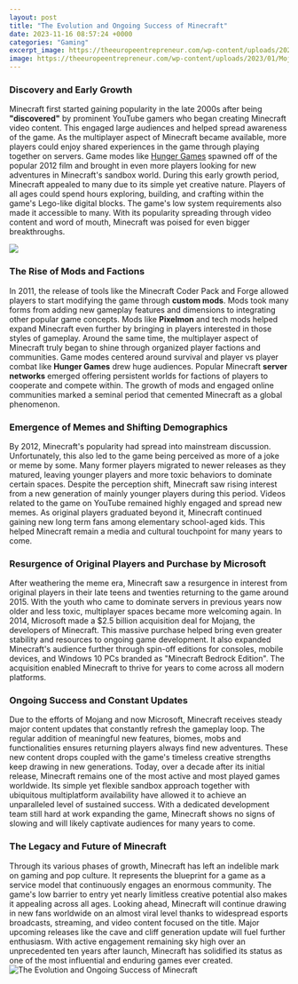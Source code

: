 ```yaml
---
layout: post
title: "The Evolution and Ongoing Success of Minecraft"
date: 2023-11-16 08:57:24 +0000
categories: "Gaming"
excerpt_image: https://theeuropeentrepreneur.com/wp-content/uploads/2023/01/Mojang-Studios-1140x641.jpg
image: https://theeuropeentrepreneur.com/wp-content/uploads/2023/01/Mojang-Studios-1140x641.jpg
---
```


### Discovery and Early Growth
Minecraft first started gaining popularity in the late 2000s after being **"discovered"** by prominent YouTube gamers who began creating Minecraft video content. This engaged large audiences and helped spread awareness of the game. As the multiplayer aspect of Minecraft became available, more players could enjoy shared experiences in the game through playing together on servers. Game modes like [Hunger Games](https://yt.io.vn/collection/achenbach) spawned off of the popular 2012 film and brought in even more players looking for new adventures in Minecraft's sandbox world. 
During this early growth period, Minecraft appealed to many due to its simple yet creative nature. Players of all ages could spend hours exploring, building, and crafting within the game's Lego-like digital blocks. The game's low system requirements also made it accessible to many. With its popularity spreading through video content and word of mouth, Minecraft was poised for even bigger breakthroughs.

![](https://static1.gamerantimages.com/wordpress/wp-content/uploads/2020/09/the-history-of-minecraft.jpg)
### The Rise of Mods and Factions
In 2011, the release of tools like the Minecraft Coder Pack and Forge allowed players to start modifying the game through **custom mods**. Mods took many forms from adding new gameplay features and dimensions to integrating other popular game concepts. Mods like **Pixelmon** and tech mods helped expand Minecraft even further by bringing in players interested in those styles of gameplay. 
Around the same time, the multiplayer aspect of Minecraft truly began to shine through organized player factions and communities. Game modes centered around survival and player vs player combat like **Hunger Games** drew huge audiences. Popular Minecraft **server networks** emerged offering persistent worlds for factions of players to cooperate and compete within. The growth of mods and engaged online communities marked a seminal period that cemented Minecraft as a global phenomenon.
### Emergence of Memes and Shifting Demographics
By 2012, Minecraft's popularity had spread into mainstream discussion. Unfortunately, this also led to the game being perceived as more of a joke or meme by some. Many former players migrated to newer releases as they matured, leaving younger players and more toxic behaviors to dominate certain spaces. 
Despite the perception shift, Minecraft saw rising interest from a new generation of mainly younger players during this period. Videos related to the game on YouTube remained highly engaged and spread new memes. As original players graduated beyond it, Minecraft continued gaining new long term fans among elementary school-aged kids. This helped Minecraft remain a media and cultural touchpoint for many years to come.
### Resurgence of Original Players and Purchase by Microsoft
After weathering the meme era, Minecraft saw a resurgence in interest from original players in their late teens and twenties returning to the game around 2015. With the youth who came to dominate servers in previous years now older and less toxic, multiplayer spaces became more welcoming again. 
In 2014, Microsoft made a $2.5 billion acquisition deal for Mojang, the developers of Minecraft. This massive purchase helped bring even greater stability and resources to ongoing game development. It also expanded Minecraft's audience further through spin-off editions for consoles, mobile devices, and Windows 10 PCs branded as "Minecraft Bedrock Edition". The acquisition enabled Minecraft to thrive for years to come across all modern platforms.
### Ongoing Success and Constant Updates 
Due to the efforts of Mojang and now Microsoft, Minecraft receives steady major content updates that constantly refresh the gameplay loop. The regular addition of meaningful new features, biomes, mobs and functionalities ensures returning players always find new adventures. These new content drops coupled with the game's timeless creative strengths keep drawing in new generations.
Today, over a decade after its initial release, Minecraft remains one of the most active and most played games worldwide. Its simple yet flexible sandbox approach together with ubiquitous multiplatform availability have allowed it to achieve an unparalleled level of sustained success. With a dedicated development team still hard at work expanding the game, Minecraft shows no signs of slowing and will likely captivate audiences for many years to come.
### The Legacy and Future of Minecraft
Through its various phases of growth, Minecraft has left an indelible mark on gaming and pop culture. It represents the blueprint for a game as a service model that continuously engages an enormous community. The game's low barrier to entry yet nearly limitless creative potential also makes it appealing across all ages.
Looking ahead, Minecraft will continue drawing in new fans worldwide on an almost viral level thanks to widespread esports broadcasts, streaming, and video content focused on the title. Major upcoming releases like the cave and cliff generation update will fuel further enthusiasm. With active engagement remaining sky high over an unprecedented ten years after launch, Minecraft has solidified its status as one of the most influential and enduring games ever created.
![The Evolution and Ongoing Success of Minecraft](https://theeuropeentrepreneur.com/wp-content/uploads/2023/01/Mojang-Studios-1140x641.jpg)